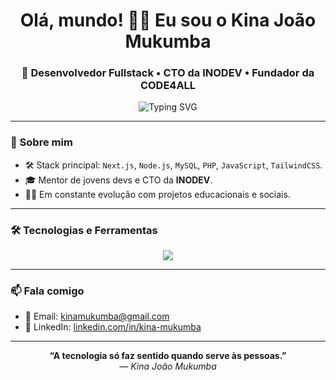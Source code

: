 <h1 align="center">Olá, mundo! 👋🏾 Eu sou o Kina João Mukumba</h1>
<h3 align="center">🚀 Desenvolvedor Fullstack • CTO da INODEV • Fundador da CODE4ALL</h3>

<p align="center">
  <img src="https://readme-typing-svg.herokuapp.com?font=Fira+Code&duration=4000&pause=1000&center=true&vCenter=true&width=500&lines=Transformo+ideias+em+soluções+digitais.;Desenvolvedor+Web+Fullstack.;Apaixonado+por+tecnologia+e+inovação.;Vamos+codar%2C+wey!+👨🏾‍💻🔥" alt="Typing SVG" />
</p>

---

### 🧠 Sobre mim

- 🛠️ Stack principal: `Next.js`, `Node.js`, `MySQL`, `PHP`, `JavaScript`, `TailwindCSS`.
- 🎓 Mentor de jovens devs e CTO da **INODEV**.
- ✍🏾 Em constante evolução com projetos educacionais e sociais.

---

### 🛠️ Tecnologias e Ferramentas

<div align="center">
  <img src="https://skillicons.dev/icons?i=js,next,nodejs,php,mysql,react,tailwind,html,css,figma,git,vscode" />
</div>

---

### 📫 Fala comigo

- 📧 Email: [kinamukumba@gmail.com](mailto:kinamukumba@gmail.com)
- 💼 LinkedIn: [linkedin.com/in/kina-mukumba](https://www.linkedin.com/in/kina-mukumba-602289373?utm_source=share&utm_campaign=share_via&utm_content=profile&utm_medium=android_app)

---

<p align="center">
  <b>“A tecnologia só faz sentido quando serve às pessoas.”</b><br/>
  <i>— Kina João Mukumba</i>
</p>
